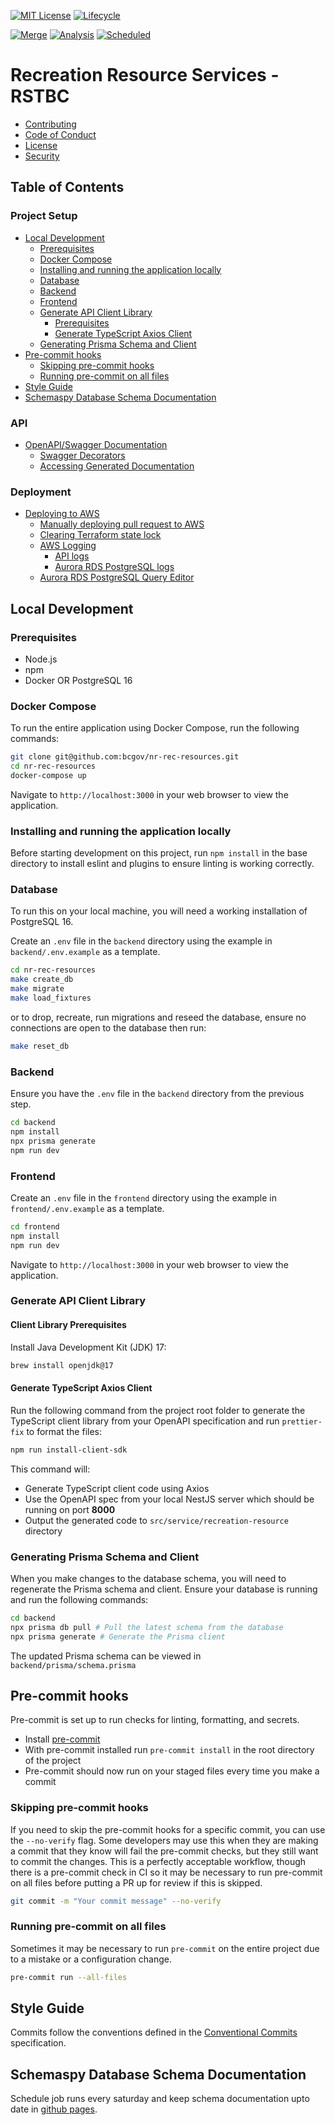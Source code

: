 [![MIT License](https://img.shields.io/github/license/bcgov/quickstart-openshift.svg)](/LICENSE)
[![Lifecycle](https://img.shields.io/badge/Lifecycle-Experimental-339999)](https://github.com/bcgov/repomountie/blob/master/doc/lifecycle-badges.md)

[![Merge](https://github.com/bcgov/quickstart-openshift/actions/workflows/merge.yml/badge.svg)](https://github.com/bcgov/nr-rec-resources/actions/workflows/main.yml)
[![Analysis](https://github.com/bcgov/quickstart-openshift/actions/workflows/analysis.yml/badge.svg)](https://github.com/bcgov/nr-rec-resources/actions/workflows/analysis.yml)
[![Scheduled](https://github.com/bcgov/quickstart-openshift/actions/workflows/scheduled.yml/badge.svg)](https://github.com/bcgov/nr-rec-resources/actions/workflows/scheduled.yml)

# Recreation Resource Services - RSTBC

- [Contributing](CONTRIBUTING.md)
- [Code of Conduct](CODE_OF_CONDUCT.md)
- [License](LICENSE)
- [Security](SECURITY.md)

## Table of Contents

### Project Setup

- [Local Development](#local-development)
  - [Prerequisites](#prerequisites)
  - [Docker Compose](#docker-compose)
  - [Installing and running the application locally](#installing-and-running-the-application-locally)
  - [Database](#database)
  - [Backend](#backend)
  - [Frontend](#frontend)
  - [Generate API Client Library](#generate-api-client-library)
    - [Prerequisites](#client-library-prerequisites)
    - [Generate TypeScript Axios Client](#generate-typescript-axios-client)
  - [Generating Prisma Schema and Client](#generating-prisma-schema-and-client)
- [Pre-commit hooks](#pre-commit-hooks)
  - [Skipping pre-commit hooks](#skipping-pre-commit-hooks)
  - [Running pre-commit on all files](#running-pre-commit-on-all-files)
- [Style Guide](#style-guide)
- [Schemaspy Database Schema Documentation](#schemaspy-database-schema-documentation)

### API

- [OpenAPI/Swagger Documentation](docs/open-api-swagger.md)
  - [Swagger Decorators](docs/open-api-swagger.md#swagger-decorators)
  - [Accessing Generated Documentation](docs/open-api-swagger.md#accessing-generated-documentation)

### Deployment

- [Deploying to AWS](docs/deployment.md#deploying-to-aws)
  - [Manually deploying pull request to AWS](docs/deployment.md#manually-deploying-pull-request-to-aws)
  - [Clearing Terraform state lock](docs/deployment.md#clearing-terraform-state-lock)
  - [AWS Logging](docs/deployment.md#aws-logging)
    - [API logs](docs/deployment.md#api-logs)
    - [Aurora RDS PostgreSQL logs](docs/deployment.md#aurora-rds-postgresql-logs)
  - [Aurora RDS PostgreSQL Query Editor](docs/deployment.md#aurora-rds-postgresql-query-editor)

## Local Development

### Prerequisites

- Node.js
- npm
- Docker OR PostgreSQL 16

### Docker Compose

To run the entire application using Docker Compose, run the following commands:

```bash
git clone git@github.com:bcgov/nr-rec-resources.git
cd nr-rec-resources
docker-compose up
```

Navigate to `http://localhost:3000` in your web browser to view the application.

### Installing and running the application locally

Before starting development on this project, run `npm install` in the base
directory to install eslint and plugins to ensure linting is working correctly.

### Database

To run this on your local machine, you will need a working installation of
PostgreSQL 16.

Create an `.env` file in the `backend` directory using the example in
`backend/.env.example` as a template.

```bash
cd nr-rec-resources
make create_db
make migrate
make load_fixtures
```

or to drop, recreate, run migrations and reseed the database, ensure no
connections are open to the database then run:

```bash
make reset_db
```

### Backend

Ensure you have the `.env` file in the `backend` directory from the previous
step.

```bash
cd backend
npm install
npx prisma generate
npm run dev
```

### Frontend

Create an `.env` file in the `frontend` directory using the example in
`frontend/.env.example` as a template.

```bash
cd frontend
npm install
npm run dev
```

Navigate to `http://localhost:3000` in your web browser to view the application.

### Generate API Client Library

#### Client Library Prerequisites

Install Java Development Kit (JDK) 17:

```bash
brew install openjdk@17
```

#### Generate TypeScript Axios Client

Run the following command from the project root folder to generate the
TypeScript client library from your OpenAPI specification and run `prettier-fix`
to format the files:

```bash
npm run install-client-sdk
```

This command will:

- Generate TypeScript client code using Axios
- Use the OpenAPI spec from your local NestJS server which should be running on
  port **8000**
- Output the generated code to `src/service/recreation-resource` directory

### Generating Prisma Schema and Client

When you make changes to the database schema, you will need to regenerate the
Prisma schema and client. Ensure your database is running and run the following
commands:

```bash
cd backend
npx prisma db pull # Pull the latest schema from the database
npx prisma generate # Generate the Prisma client
```

The updated Prisma schema can be viewed in `backend/prisma/schema.prisma`

## Pre-commit hooks

Pre-commit is set up to run checks for linting, formatting, and secrets.

- Install [pre-commit](https://pre-commit.com/)
- With pre-commit installed run `pre-commit install` in the root directory of
  the project
- Pre-commit should now run on your staged files every time you make a commit

### Skipping pre-commit hooks

If you need to skip the pre-commit hooks for a specific commit, you can use the
`--no-verify` flag. Some developers may use this when they are making a commit
that they know will fail the pre-commit checks, but they still want to commit
the changes. This is a perfectly acceptable workflow, though there is a
pre-commit check in CI so it may be necessary to run pre-commit on all files
before putting a PR up for review if this is skipped.

```bash
git commit -m "Your commit message" --no-verify
```

### Running pre-commit on all files

Sometimes it may be necessary to run `pre-commit` on the entire project due to a
mistake or a configuration change.

```bash
pre-commit run --all-files
```

## Style Guide

Commits follow the conventions defined in the
[Conventional Commits](https://www.conventionalcommits.org/en/v1.0.0/)
specification.

## Schemaspy Database Schema Documentation

Schedule job runs every saturday and keep schema documentation upto date in
[github pages](https://bcgov.github.io/nr-rec-resources/).
